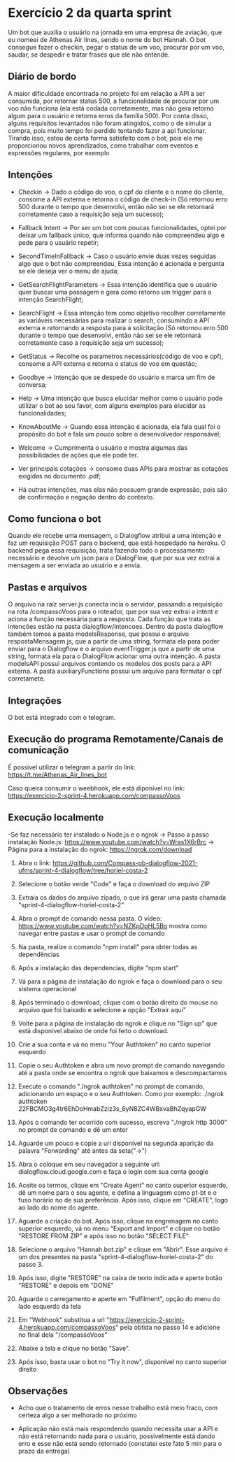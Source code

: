 
# Exercício 2 da quarta sprint

Um bot que auxilia o usuário na jornada em uma empresa de aviação, que eu nomeei de Athenas Air lines, sendo o nome do bot Hannah. O bot consegue fazer o checkin, pegar o status de um voo, procurar por um voo, saudar, se despedir e tratar frases que ele não entende.


## Diário de bordo

A maior dificuldade encontrada no projeto foi em relação a API a ser consumida, por retornar status 500, a funcionalidade de procurar por um voo não funciona (ela está codada corretamente, mas não gera retorno algum para o usuário e retorna erros da família 500). Por conta disso, alguns requisitos levantados não foram atingidos, como o de simular a compra, pois muito tempo foi perdido tentando fazer a api funcionar. Tirando isso, estou de certa forma satisfeito com o bot, pois ele me proporcionou novos aprendizados, como trabalhar com eventos e expressões regulares, por exemplo 



## Intenções

- Checkin -> Dado o código do voo, o cpf do cliente e o nome do cliente, consome a API externa e retorna o código de check-in (Só retornou erro 500 durante o tempo que desenvolvi, então não sei se ele retornará corretamente caso a requisição seja um sucesso);

- Fallback Intent -> Por ser um bot com poucas funcionalidades, optei por deixar um fallback único, que informa quando não compreendeu algo e pede para o usuário repetir;

- SecondTimeInFallback -> Caso o usuário envie duas vezes seguidas algo que o bot não compreendeu, Essa intenção é acionada e pergunta se ele deseja ver o menu de ajuda;

- GetSearchFlightParameters -> Essa intenção identifica que o usuário quer buscar uma passagem e gera como retorno um trigger para a intenção SearchFlight;

- SearchFlight -> Essa intenção tem como objetivo recolher corretamente as variáveis necessárias para realizar o search, consumindo a API externa e retornando a resposta para a solicitação (Só retornou erro 500 durante o tempo que desenvolvi, então não sei se ele retornará corretamente caso a requisição seja um sucesso);

- GetStatus -> Recolhe os parametros necessários(código de voo e cpf), consome a API externa e retorna o status do voo em questão;

- Goodbye -> Intenção que se despede do usuário e marca um fim de conversa;

- Help -> Uma intenção que busca elucidar melhor como o usuário pode utilizar o bot ao seu favor, com alguns exemplos para elucidar as funcionalidades;

- KnowAboutMe -> Quando essa intenção é acionada, ela fala qual foi o propósito do bot e fala um pouco sobre o desenvolvedor responsável;

- Welcome -> Cumprimenta o usuário e mostra algumas das possibilidades de ações que ele pode ter.

- Ver principais cotações -> consome duas APIs para mostrar as cotações exigidas no documento   .pdf;

- Há outras intenções, mas elas não possuem grande expressão, pois são de confirmação e negação dentro do contexto.


## Como funciona o bot

Quando ele recebe uma mensagem, o Dialogflow atribui a uma intenção e faz um requisição POST para o backend, que está hospedado na heroku. O backend pega essa requisição, trata fazendo todo o processamento necessário e devolve um json para o DialogFlow, que por sua vez extrai a mensagem a ser enviada ao usuário e a envia.


## Pastas e arquivos

O arquivo na raíz server.js conecta incia o servidor, passando a requisição na rota /compassoVoos para o roteador, que por sua vez extrai a intent e aciona a função necessária para a resposta. Cada função que trata as intenções estão na pasta dialogflow/intencoes. Dentro da pasta dialogflow também temos a pasta modelsResponse, que possui o arquivo respostaMensagem.js, que a partir de uma string, formata ela para poder enviar para o Dialogflow e o arquivo eventTrigger.js que a partir de uma string, formata ela para o DialogFlow acionar uma outra intenção. A pasta modelsAPI possui arquivos contendo os modelos dos posts para a API externa. A pasta auxiliaryFunctions possui um arquivo para formatar o cpf corretamete. 


## Integrações

O bot está integrado com o telegram.


## Execução do programa Remotamente/Canais de comunicação

É possível utilizar o telegram a partir do link: https://t.me/Athenas_Air_lines_bot

Caso queira consumir o weebhook, ele está diponível no link: https://exercicio-2-sprint-4.herokuapp.com/compassoVoos


## Execução localmente

-Se faz necessário ter instalado o Node.js e o ngrok
-> Passo a passo instalação Node.js: https://www.youtube.com/watch?v=Wras1X6rBrc
-> Página para a instalação do ngrok: https://ngrok.com/download

1. Abra o link: https://github.com/Compass-pb-dialogflow-2021-ufms/sprint-4-dialogflow/tree/horiel-costa-2

2. Selecione o botão verde "Code" e faça o download do arquivo ZIP

3. Extraia os dados do arquivo zipado, o que irá gerar uma pasta chamada "sprint-4-dialogflow-horiel-costa-2"

4. Abra o prompt de comando nessa pasta. O vídeo: https://www.youtube.com/watch?v=NZKpDpHL5Bo mostra como navegar entre pastas e usar o prompt de comando

5. Na pasta, realize o comando "npm install" para obter todas as dependências

6. Após a instalação das dependencias, digite "npm start"

7. Vá para a página de instalação do ngrok e faça o download para o seu sistema operacional

8. Após terminado o download, clique com o botão direito do mouse no arquivo que foi baixado e selecione a opção "Extrair aqui"

9. Volte para a página de instalação do ngrok e clique no "Sign up" que está disponível abaixo de onde foi feito o download.

10. Crie a sua conta e vá no menu "Your Authtoken" no canto superior esquerdo

11. Copie o seu Authtoken e abra um novo prompt de comando navegando até a pasta onde se encontra o ngrok que baixamos e descompactamos

12. Execute o comando "./ngrok authtoken" no prompt de comando, adicionando um espaço e o seu Authtoken. Como por exemplo: ./ngrok authtoken 22FBCMO3g4tr6EhDoHmabZziz3s_6yN8ZC4WBxvaBhZqyapGW

13. Após o comando ter ocorrido com sucesso, escreva "./ngrok http 3000" no prompt de comando e dê um enter

14. Aguarde um pouco e copie a url disponível na segunda aparição da palavra "Forwarding" até antes da seta("->")

15. Abra o coloque em seu navegador a seguinte url: dialogflow.cloud.google.com e faça o login com sua conta google

16. Aceite os termos, clique em "Create Agent" no canto superior esquerdo, dê um nome para o seu agente, e defina a linguagem como pt-bt e o fuso horário no de sua preferência. Após isso, clique em "CREATE", logo ao lado do nome do agente.

17. Aguarde a criação do bot. Após isso, clique na engrenagem no canto superior esquerdo, vá no menu "Export and Import" e clique no botão "RESTORE FROM ZIP" e após isso no botão "SELECT FILE"

18. Selecione o arquivo "Hannah.bot.zip" e clique em "Abrir". Esse arquivo é um dos presentes na pasta "sprint-4-dialogflow-horiel-costa-2" do passo 3.

19. Após isso, digite "RESTORE" na caixa de texto indicada e aperte  botão "RESTORE" e depois em "DONE"

20. Aguarde o carregamento e aperte em "Fulfilment", opção do menu do lado esquerdo da tela

21. Em "Webhook" substitua a url "https://exercicio-2-sprint-4.herokuapp.com/compassoVoos" pela obtida no passo 14 e adicione no final dela "/compassoVoos"

22. Abaixe a tela e clique no botão "Save".

23. Após isso, basta usar o bot no "Try it now", disponível no canto superior direito

## Observações 

- Acho que o tratamento de erros nesse trabalho está meio fraco, com certeza algo a ser melhorado no próximo

- Aplicação não está mais respondendo quando necessita usar a API e não está retornando nada para o usuário, possivelmente está dando erro e esse não está sendo retornado (constatei este fato 5 min para o prazo da entrega)